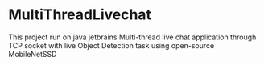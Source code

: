 # MultiThreadLivechat
This project run on java jetbrains
Multi-thread live chat application through TCP socket with live Object Detection task using open-source MobileNetSSD
